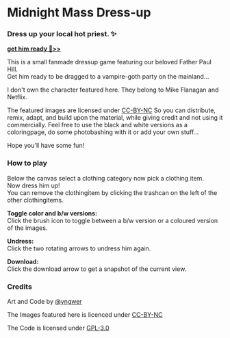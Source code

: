 # Midnight Mass Dress-up
### Dress up your local hot priest. ✨

**[get him ready 💫>>](https://zi-mt.github.io/midnight-mass-dressup/)**  
  
This is a small fanmade dressup game featuring our beloved Father Paul Hill.  
Get him ready to be dragged to a vampire-goth party on the mainland...  
  
I don't own the character featured here. They belong to Mike Flanagan and Netflix.  
  
The featured images are licensed under [CC-BY-NC](https://creativecommons.org/licenses/by-nc/4.0/) So you can distribute, remix, adapt, and build upon the material, while giving credit and not using it commercially. Feel free to use the black and white versions as a coloringpage, do some photobashing with it or add your own stuff...  
  
Hope you'll have some fun!   
  
### How to play
  
Below the canvas select a clothing category now pick a clothing item.  
Now dress him up!  
You can remove the clothingitem by clicking the trashcan on the left of the other clothingitems.   
  
**Toggle color and b/w versions:**  
Click the brush icon to toggle between a b/w version or a coloured version of the images.  
  
**Undress:**  
Click the two rotating arrows to undress him again.  
  
**Download:**  
Click the download arrow to get a snapshot of the current view.  

### Credits  

Art and Code by [@yngwer](https://yngwer.carrd.co/)  
  
The Images featured here is licenced under [CC-BY-NC](https://creativecommons.org/licenses/by-nc/4.0/)  

The Code is licensed under [GPL-3.0](https://github.com/zi-mt/midnight-mass-dressup/blob/main/LICENSE)
